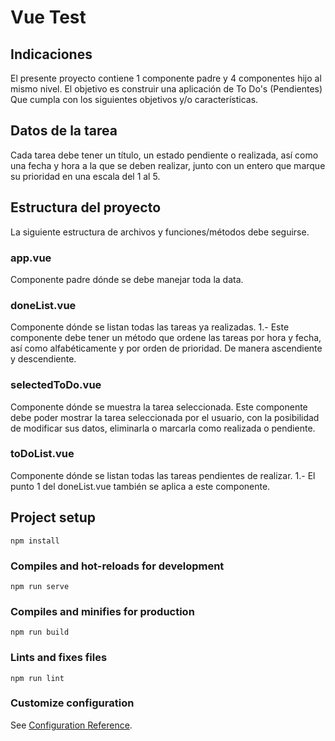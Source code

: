 # Vue Test

## Indicaciones
El presente proyecto contiene 1 componente padre y 4 componentes hijo al mismo nivel. El objetivo es construir una aplicación de To Do's (Pendientes) Que cumpla con los siguientes objetivos y/o características.

## Datos de la tarea
Cada tarea debe tener un título, un estado pendiente o realizada, así como una fecha y hora a la que se deben realizar, junto con un entero que marque su prioridad en una escala del 1 al 5.

## Estructura del proyecto
La siguiente estructura de archivos y funciones/métodos debe seguirse. 

### app.vue
Componente padre dónde se debe manejar toda la data.

### doneList.vue
Componente dónde se listan todas las tareas ya realizadas.
1.- Este componente debe tener un método que ordene las tareas por hora y fecha, así como alfabéticamente y por orden de prioridad. De manera ascendiente y descendiente.

### selectedToDo.vue
Componente dónde se muestra la tarea seleccionada.
Este componente debe poder mostrar la tarea seleccionada por el usuario, con la posibilidad de modificar sus datos, eliminarla o marcarla como realizada o pendiente.

### toDoList.vue
Componente dónde se listan todas las tareas pendientes de realizar. 
1.- El punto 1 del doneList.vue también se aplica a este componente. 

## Project setup
```
npm install
```

### Compiles and hot-reloads for development
```
npm run serve
```

### Compiles and minifies for production
```
npm run build
```

### Lints and fixes files
```
npm run lint
```

### Customize configuration
See [Configuration Reference](https://cli.vuejs.org/config/).
